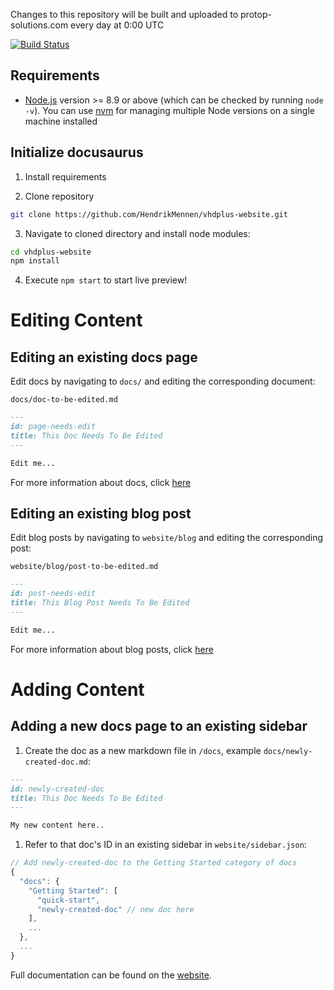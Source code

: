 Changes to this repository will be built and uploaded to protop-solutions.com every day at 0:00 UTC

[![Build Status](https://dev.azure.com/LeonBeier/VHDP/_apis/build/status/HendrikMennen.protop-website?branchName=master)](https://dev.azure.com/LeonBeier/VHDP/_build/latest?definitionId=5&branchName=master)

## Requirements

- [Node.js](https://nodejs.org/en/download/) version >= 8.9 or above (which can be checked by running `node -v`). You can use [nvm](https://github.com/nvm-sh/nvm) for managing multiple Node versions on a single machine installed

## Initialize docusaurus

1. Install requirements

2. Clone repository
```bash
git clone https://github.com/HendrikMennen/vhdplus-website.git
```

3. Navigate to cloned directory and install node modules:
```bash
cd vhdplus-website
npm install
```
4. Execute `npm start` to start live preview!

# Editing Content

## Editing an existing docs page

Edit docs by navigating to `docs/` and editing the corresponding document:

`docs/doc-to-be-edited.md`

```markdown
---
id: page-needs-edit
title: This Doc Needs To Be Edited
---

Edit me...
```

For more information about docs, click [here](https://docusaurus.io/docs/en/navigation)

## Editing an existing blog post

Edit blog posts by navigating to `website/blog` and editing the corresponding post:

`website/blog/post-to-be-edited.md`
```markdown
---
id: post-needs-edit
title: This Blog Post Needs To Be Edited
---

Edit me...
```

For more information about blog posts, click [here](https://docusaurus.io/docs/en/adding-blog)

# Adding Content

## Adding a new docs page to an existing sidebar

1. Create the doc as a new markdown file in `/docs`, example `docs/newly-created-doc.md`:

```md
---
id: newly-created-doc
title: This Doc Needs To Be Edited
---

My new content here..
```

1. Refer to that doc's ID in an existing sidebar in `website/sidebar.json`:

```javascript
// Add newly-created-doc to the Getting Started category of docs
{
  "docs": {
    "Getting Started": [
      "quick-start",
      "newly-created-doc" // new doc here
    ],
    ...
  },
  ...
}
```

Full documentation can be found on the [website](https://docusaurus.io/).
